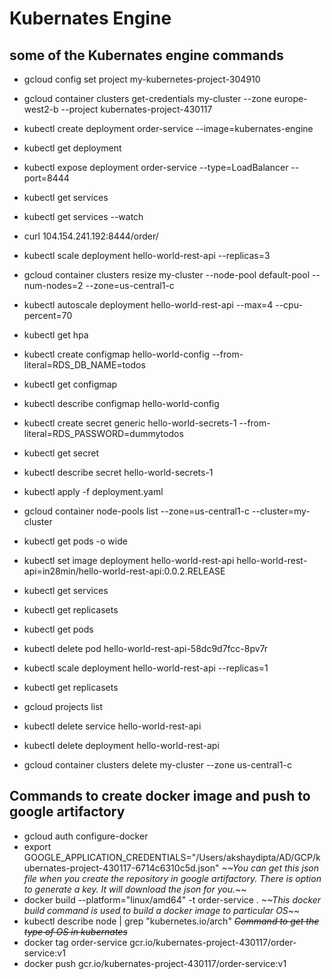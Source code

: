 # Kubernates Engine

## some of the Kubernates engine commands
- gcloud config set project my-kubernetes-project-304910
- gcloud container clusters get-credentials my-cluster --zone europe-west2-b --project kubernates-project-430117
- kubectl create deployment order-service --image=kubernates-engine
- kubectl get deployment
- kubectl expose deployment order-service --type=LoadBalancer --port=8444
- kubectl get services
- kubectl get services --watch
- curl 104.154.241.192:8444/order/
- kubectl scale deployment hello-world-rest-api --replicas=3
- gcloud container clusters resize my-cluster --node-pool default-pool --num-nodes=2 --zone=us-central1-c
- kubectl autoscale deployment hello-world-rest-api --max=4 --cpu-percent=70
- kubectl get hpa
- kubectl create configmap hello-world-config --from-literal=RDS_DB_NAME=todos
- kubectl get configmap
- kubectl describe configmap hello-world-config
- kubectl create secret generic hello-world-secrets-1 --from-literal=RDS_PASSWORD=dummytodos
- kubectl get secret
- kubectl describe secret hello-world-secrets-1
- kubectl apply -f deployment.yaml
- gcloud container node-pools list --zone=us-central1-c --cluster=my-cluster
- kubectl get pods -o wide

- kubectl set image deployment hello-world-rest-api hello-world-rest-api=in28min/hello-world-rest-api:0.0.2.RELEASE
- kubectl get services
- kubectl get replicasets
- kubectl get pods
- kubectl delete pod hello-world-rest-api-58dc9d7fcc-8pv7r

- kubectl scale deployment hello-world-rest-api --replicas=1
- kubectl get replicasets
- gcloud projects list

- kubectl delete service hello-world-rest-api
- kubectl delete deployment hello-world-rest-api
- gcloud container clusters delete my-cluster --zone us-central1-c

## Commands to create docker image and push to google artifactory
- gcloud auth configure-docker
- export GOOGLE_APPLICATION_CREDENTIALS="/Users/akshaydipta/AD/GCP/kubernates-project-430117-6714c6310c5d.json"
_~~You can get this json file when you create the repository in google artifactory. There is option to generate a key. It will download the json for you._~~ 
- docker build --platform="linux/amd64" -t order-service .
_~~This docker build command is used to build a docker image to particular OS_~~
- kubectl describe node | grep "kubernetes.io/arch"
_~~Command to get the type of OS in kubernates~~_
- docker tag order-service gcr.io/kubernates-project-430117/order-service:v1
- docker push gcr.io/kubernates-project-430117/order-service:v1
